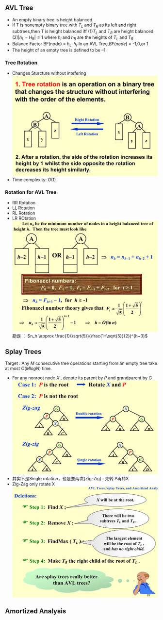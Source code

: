 ## AVL Tree
* An empty binary tree is height balanced.
* If T is nonempty binary tree with $T_L$ and $T_R$ as its left and right subtrees,then T is height balanced iff
  (1)$T_L$ and $T_R$ are height balanced
  (2)$|h_L-H_R|\le 1$ where $h_l$ and $h_R$ are the heights of $T_L$ and $T_R$
* Balance Factor BF(node) = $h_L$-$h_r$
  In an AVL Tree,$BF(node)$ = -1,0,or 1
* The height of an empty tree 
is defined to be –1
### Tree Rotation
* Changes Sturcture without intefering 
  ![3](3.png)
* Time complexity: $O(1)$
### Rotation for AVL Tree
* RR Rotation
* LL Rotation
* RL Rotation
* LR ROtation
![1](1.png)
勘误 ： $n_h \approx \frac{1}{\sqrt{5}}(\frac{1+\sqrt{5}}{2})^{h+3}$
## Splay Trees
Target :  Any $M$ consecutive tree operations starting from an empty tree take at most $O(M log N)$ time.
* For any nonroot node $X$ , denote its parent by $P$ and grandparent by $G$
![2](2.png)
* 其实不是Single rotation，也是要两次(Zig-Zig) : 先转 P再转X
* Zig-Zag only rotate X
![4](4.png)
## Amortized Analysis
